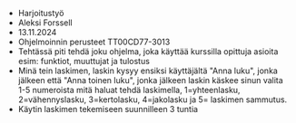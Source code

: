 - Harjoitustyö
- Aleksi Forssell
- 13.11.2024
- Ohjelmoinnin perusteet TT00CD77-3013
- Tehtässä piti tehdä joku ohjelma, joka käyttää kurssilla opittuja asioita esim: funktiot, muuttujat ja tulostus
- Minä tein laskimen, laskin kysyy ensiksi käyttäjältä "Anna luku", jonka jälkeen että "Anna toinen luku", jonka jälkeen laskin käskee sinun valita 1-5 numeroista mitä haluat tehdä laskimella, 1=yhteenlasku, 2=vähennyslasku, 3=kertolasku, 4=jakolasku ja 5= laskimen sammutus.
- Käytin laskimen tekemiseen suunnilleen 3 tuntia
